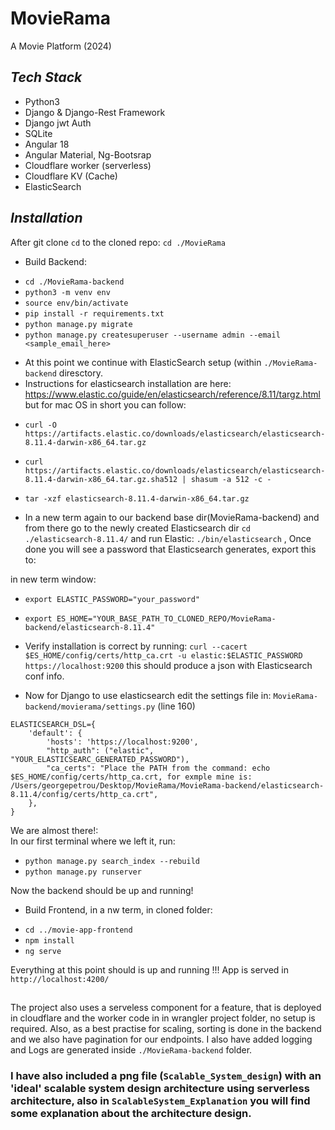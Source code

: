 # MovieRama
A Movie Platform (2024)

## _Tech Stack_ 

* Python3
* Django & Django-Rest Framework  
* Django jwt Auth
* SQLite
* Angular 18
* Angular Material, Ng-Bootsrap
* Cloudflare worker (serverless)
* Cloudflare KV (Cache)
* ElasticSearch

## _Installation_
After git clone `cd` to the cloned repo: `cd ./MovieRama`

* Build Backend:
- `cd ./MovieRama-backend`
- `python3 -m venv env`
- `source env/bin/activate`
- `pip install -r requirements.txt`
- `python manage.py migrate`
- `python manage.py createsuperuser --username admin --email <sample_email_here>`

* At this point we continue with ElasticSearch setup (within `./MovieRama-backend` diresctory.
* Instructions for elasticsearch installation are here: https://www.elastic.co/guide/en/elasticsearch/reference/8.11/targz.html but for mac OS in short you can follow:
- `curl -O https://artifacts.elastic.co/downloads/elasticsearch/elasticsearch-8.11.4-darwin-x86_64.tar.gz`
- `curl https://artifacts.elastic.co/downloads/elasticsearch/elasticsearch-8.11.4-darwin-x86_64.tar.gz.sha512 | shasum -a 512 -c -`
- `tar -xzf elasticsearch-8.11.4-darwin-x86_64.tar.gz`

- In a new term again to our backend base dir(MovieRama-backend) and from there go to the newly created Elasticsearch dir `cd ./elasticsearch-8.11.4/` and run Elastic: `./bin/elasticsearch` , Once done you will see a password that Elasticsearch generates, export this to:

 in new term window:
- `export ELASTIC_PASSWORD="your_password"`
- `export ES_HOME="YOUR_BASE_PATH_TO_CLONED_REPO/MovieRama-backend/elasticsearch-8.11.4"`
- Verify installation is correct by running: `curl --cacert $ES_HOME/config/certs/http_ca.crt -u elastic:$ELASTIC_PASSWORD https://localhost:9200` this should produce a json with Elasticsearch conf info.

  
- Now for Django to use elasticsearch edit the settings file in: `MovieRama-backend/movierama/settings.py` (line 160)

```
ELASTICSEARCH_DSL={
    'default': {
        'hosts': 'https://localhost:9200',
        "http_auth": ("elastic", "YOUR_ELASTICSEARC_GENERATED_PASSWORD"),
        "ca_certs": "Place the PATH from the command: echo $ES_HOME/config/certs/http_ca.crt, for exmple mine is: /Users/georgepetrou/Desktop/MovieRama/MovieRama-backend/elasticsearch-8.11.4/config/certs/http_ca.crt",
    },
}
```

We are almost there!:  
In our first terminal where we left it, run:

- `python manage.py search_index --rebuild`
- `python manage.py runserver`

Now the backend should be up and running!

* Build Frontend, in a nw term, in cloned folder:
- `cd ../movie-app-frontend`
- `npm install`
- `ng serve`

Everything at this point should is up and running !!!
App is served in `http://localhost:4200/`

##

The project also uses a serveless component for a feature, that is deployed in cloudflare and the worker code in in wrangler project folder, no setup is required. Also, as a best practise for scaling, sorting is done in the backend and we also have pagination for our endpoints. I also have added logging and Logs are generated inside  `./MovieRama-backend` folder.

### I have also included a png file  (`Scalable_System_design`) with an 'ideal' scalable system design architecture using serverless architecture, also in `ScalableSystem_Explanation` you will find some explanation about the architecture design.
